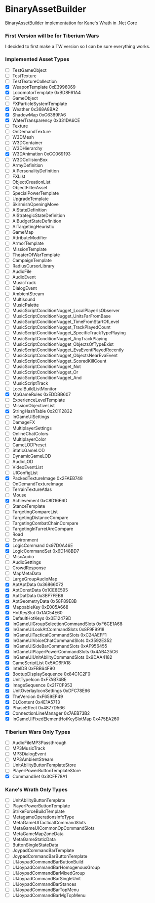 # BinaryAssetBuilder
BinaryAssetBuilder implementation for Kane's Wrath in .Net Core

### First Version will be for Tiberium Wars
I decided to first make a TW version so I can be sure everything works.

### Implemented Asset Types
* [ ] TestGameObject
* [ ] TestTexture
* [ ] TestTextureCollection
* [x] WeaponTemplate                                            0xE3996069
* [x] LocomotorTemplate                                         0xBD8F61A4
* [ ] GameObject
* [ ] FXParticleSystemTemplate
* [x] Weather                                                   0x368A8BA2
* [x] ShadowMap                                                 0xC6389FA6
* [x] WaterTransparency                                         0x331DA6CE
* [ ] Texture
* [ ] OnDemandTexture
* [ ] W3DMesh
* [ ] W3DContainer
* [ ] W3DHierarchy
* [x] W3DAnimation                                              0xCC069193
* [ ] W3DCollisionBox
* [ ] ArmyDefinition
* [ ] AIPersonalityDefinition
* [ ] FXList
* [ ] ObjectCreationList
* [ ] ObjectFilterAsset
* [ ] SpecialPowerTemplate
* [ ] UpgradeTemplate
* [ ] SkirmishOpeningMove
* [ ] AIStateDefinition
* [ ] AIStrategicStateDefinition
* [ ] AIBudgetStateDefinition
* [ ] AITargetingHeuristic
* [ ] GameMap
* [ ] AttributeModifier
* [ ] ArmorTemplate
* [ ] MissionTemplate
* [ ] TheaterOfWarTemplate
* [ ] CampaignTemplate
* [ ] RadiusCursorLibrary
* [ ] AudioFile
* [ ] AudioEvent
* [ ] MusicTrack
* [ ] DialogEvent
* [ ] AmbientStream
* [ ] Multisound
* [ ] MusicPalette
* [ ] MusicScriptConditionNugget_LocalPlayerIsObserver
* [ ] MusicScriptConditionNugget_UnitsFarFromBase
* [ ] MusicScriptConditionNugget_TimeFromStartOfLevel
* [ ] MusicScriptConditionNugget_TrackPlayedCount
* [ ] MusicScriptConditionNugget_SpecificTrackTypePlaying
* [ ] MusicScriptConditionNugget_AnyTrackPlaying
* [ ] MusicScriptConditionNugget_ObjectsOfTypeExist
* [ ] MusicScriptConditionNugget_EvaEventPlayedRecently
* [ ] MusicScriptConditionNugget_ObjectsNearEvaEvent
* [ ] MusicScriptConditionNugget_ScoredKillCount
* [ ] MusicScriptConditionNugget_Not
* [ ] MusicScriptConditionNugget_Or
* [ ] MusicScriptConditionNugget_And
* [ ] MusicScriptTrack
* [ ] LocalBuildListMonitor
* [x] MpGameRules                                               0xEDDBB607
* [ ] ExperienceLevelTemplate
* [ ] MissionObjectiveList
* [x] StringHashTable                                           0x2C112832
* [ ] InGameUISettings
* [ ] DamageFX
* [ ] MultiplayerSettings
* [ ] OnlineChatColors
* [ ] MultiplayerColor
* [ ] GameLODPreset
* [ ] StaticGameLOD
* [ ] DynamicGameLOD
* [ ] AudioLOD
* [ ] VideoEventList
* [ ] UIConfigList
* [x] PackedTextureImage                                        0x2FAEB748
* [ ] OnDemandTextureImage
* [ ] TerrainTextureAtlas
* [ ] Mouse
* [x] Achievement                                               0xC8D16E6D
* [ ] StanceTemplate
* [ ] TargetingCompareList
* [ ] TargetingDistanceCompare
* [ ] TargetingCombatChainCompare
* [ ] TargetingInTurretArcCompare
* [ ] Road
* [ ] Environment
* [x] LogicCommand                                              0x97D0A46E
* [x] LogicCommandSet                                           0x6D148BD7
* [ ] MiscAudio
* [ ] AudioSettings
* [ ] CrowdResponse
* [ ] MapMetaData
* [ ] LargeGroupAudioMap
* [x] AptAptData                                                0x36866072
* [x] AptConstData                                              0x1CE8E595
* [x] AptDatData                                                0x3BF7FEB9
* [x] AptGeometryData                                           0x58F89E8B
* [x] MappableKey                                               0xE005A668
* [x] HotKeySlot                                                0x1AC54E60
* [x] DefaultHotKeys                                            0x0E12479D
* [x] InGameUIGroupSelectionCommandSlots                        0xF6CE1A68
* [x] InGameUILookAtCommandSlots                                0x8F9F9918
* [x] InGameUITacticalCommandSlots                              0xC24AEFF1
* [x] InGameUIVoiceChatCommandSlots                             0x3592E352
* [x] InGameUISideBarCommandSlots                               0xAF956455
* [x] InGameUIPlayerPowerCommandSlots                           0x4AB425C6
* [x] InGameUIUnitAbilityCommandSlots                           0x9DAA4182
* [x] GameScriptList                                            0x5AC6FA18
* [x] IntelDB                                                   0xFBB64F90
* [x] BootupDisplaySequence                                     0x84C1C2F0
* [x] UnitTypeIcon                                              0xF7AB74BE
* [x] ImageSequence                                             0x217CF953
* [x] UnitOverlayIconSettings                                   0xDFC78E66
* [x] TheVersion                                                0xF659EF49
* [x] DLContent                                                 0x4E1A5713
* [x] PhaseEffect                                               0x4877D566
* [x] ConnectionLineManager                                     0x7AEB73B2
* [x] InGameUIFixedElementHotKeySlotMap                         0x475EA260

### Tiberium Wars Only Types
* [ ] AudioFileMP3Passthrough
* [ ] MP3MusicTrack
* [ ] MP3DialogEvent
* [ ] MP3AmbientStream
* [ ] UnitAbilityButtonTemplateStore
* [ ] PlayerPowerButtonTemplateStore
* [x] CommandSet                                                0x3CFF78A1

### Kane's Wrath Only Types
* [ ] UnitAbilityButtonTemplate
* [ ] PlayerPowerButtonTemplate
* [ ] StrikeForceBuildTemplate
* [ ] MetagameOperationsInfoType
* [ ] MetaGameUITacticalCommandSlots
* [ ] MetaGameUICommonOpCommandSlots
* [ ] MetaGameMapZoneData
* [ ] MetaGameStaticData
* [ ] ButtonSingleStateData
* [ ] JoypadCommandBarTemplate
* [ ] JoypadCommandBarButtonTemplate
* [ ] UIJoypadCommandBarButtonBuild
* [ ] UIJoypadCommandBarHomogenousGroup
* [ ] UIJoypadCommandBarMixedGroup
* [ ] UIJoypadCommandBarSingleUnit
* [ ] UIJoypadCommandBarStances
* [ ] UIJoypadCommandBarTopMenu
* [ ] UIJoypadCommandBarMgTopMenu
